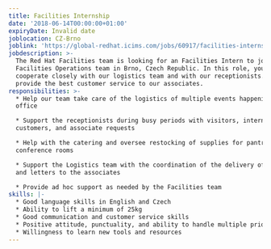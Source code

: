 ```yaml
---
title: Facilities Internship
date: '2018-06-14T00:00:00+01:00'
expiryDate: Invalid date
joblocation: CZ-Brno
joblink: 'https://global-redhat.icims.com/jobs/60917/facilities-internship/job?hub=7'
jobdescription: >-
  The Red Hat Facilities team is looking for an Facilities Intern to join our
  Facilities Operations team in Brno, Czech Republic. In this role, you will
  cooperate closely with our logistics team and with our receptionists. You'll
  provide the best customer service to our associates.
responsibilities: >-
  * Help our team take care of the logistics of multiple events happening in our
  office

  * Support the receptionists during busy periods with visitors, internal
  customers, and associate requests

  * Help with the catering and oversee restocking of supplies for pantries and
  conference rooms

  * Support the Logistics team with the coordination of the delivery of packages
  and letters to the associates

  * Provide ad hoc support as needed by the Facilities team
skills: |-
  * Good language skills in English and Czech
  * Ability to lift a minimum of 25kg
  * Good communication and customer service skills
  * Positive attitude, punctuality, and ability to handle multiple priorities
  * Willingness to learn new tools and resources
---
```


